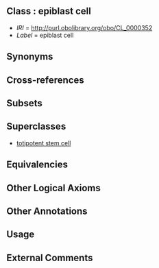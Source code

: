 
## Class : epiblast cell

 * *IRI* = http://purl.obolibrary.org/obo/CL_0000352
 * *Label* = epiblast cell

## Synonyms


## Cross-references


## Subsets


## Superclasses

 * [totipotent stem cell](../../CL/52/CL_0000052.md)

## Equivalencies


## Other Logical Axioms


## Other Annotations


## Usage


## External Comments

